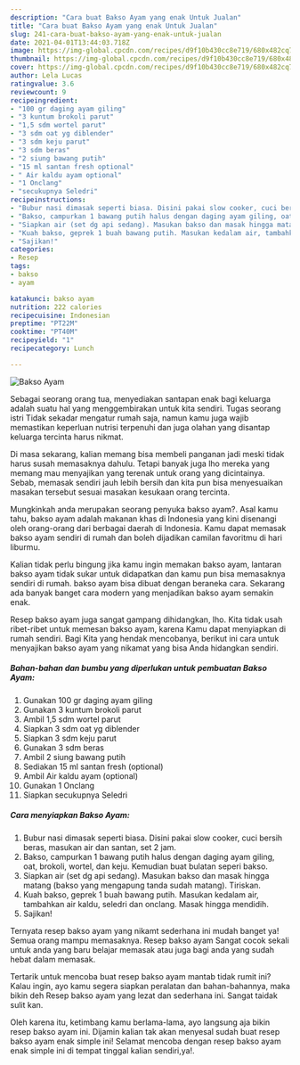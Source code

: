 ```yaml
---
description: "Cara buat Bakso Ayam yang enak Untuk Jualan"
title: "Cara buat Bakso Ayam yang enak Untuk Jualan"
slug: 241-cara-buat-bakso-ayam-yang-enak-untuk-jualan
date: 2021-04-01T13:44:03.718Z
image: https://img-global.cpcdn.com/recipes/d9f10b430cc8e719/680x482cq70/bakso-ayam-foto-resep-utama.jpg
thumbnail: https://img-global.cpcdn.com/recipes/d9f10b430cc8e719/680x482cq70/bakso-ayam-foto-resep-utama.jpg
cover: https://img-global.cpcdn.com/recipes/d9f10b430cc8e719/680x482cq70/bakso-ayam-foto-resep-utama.jpg
author: Lela Lucas
ratingvalue: 3.6
reviewcount: 9
recipeingredient:
- "100 gr daging ayam giling"
- "3 kuntum brokoli parut"
- "1,5 sdm wortel parut"
- "3 sdm oat yg diblender"
- "3 sdm keju parut"
- "3 sdm beras"
- "2 siung bawang putih"
- "15 ml santan fresh optional"
- " Air kaldu ayam optional"
- "1 Onclang"
- "secukupnya Seledri"
recipeinstructions:
- "Bubur nasi dimasak seperti biasa. Disini pakai slow cooker, cuci bersih beras, masukan air dan santan, set 2 jam."
- "Bakso, campurkan 1 bawang putih halus dengan daging ayam giling, oat, brokoli, wortel, dan keju. Kemudian buat bulatan seperi bakso."
- "Siapkan air (set dg api sedang). Masukan bakso dan masak hingga matang (bakso yang mengapung tanda sudah matang). Tiriskan."
- "Kuah bakso, geprek 1 buah bawang putih. Masukan kedalam air, tambahkan air kaldu, seledri dan onclang. Masak hingga mendidih."
- "Sajikan!"
categories:
- Resep
tags:
- bakso
- ayam

katakunci: bakso ayam 
nutrition: 222 calories
recipecuisine: Indonesian
preptime: "PT22M"
cooktime: "PT40M"
recipeyield: "1"
recipecategory: Lunch

---
```



![Bakso Ayam](https://img-global.cpcdn.com/recipes/d9f10b430cc8e719/680x482cq70/bakso-ayam-foto-resep-utama.jpg)

Sebagai seorang orang tua, menyediakan santapan enak bagi keluarga adalah suatu hal yang menggembirakan untuk kita sendiri. Tugas seorang istri Tidak sekadar mengatur rumah saja, namun kamu juga wajib memastikan keperluan nutrisi terpenuhi dan juga olahan yang disantap keluarga tercinta harus nikmat.

Di masa  sekarang, kalian memang bisa membeli panganan jadi meski tidak harus susah memasaknya dahulu. Tetapi banyak juga lho mereka yang memang mau menyajikan yang terenak untuk orang yang dicintainya. Sebab, memasak sendiri jauh lebih bersih dan kita pun bisa menyesuaikan masakan tersebut sesuai masakan kesukaan orang tercinta. 



Mungkinkah anda merupakan seorang penyuka bakso ayam?. Asal kamu tahu, bakso ayam adalah makanan khas di Indonesia yang kini disenangi oleh orang-orang dari berbagai daerah di Indonesia. Kamu dapat memasak bakso ayam sendiri di rumah dan boleh dijadikan camilan favoritmu di hari liburmu.

Kalian tidak perlu bingung jika kamu ingin memakan bakso ayam, lantaran bakso ayam tidak sukar untuk didapatkan dan kamu pun bisa memasaknya sendiri di rumah. bakso ayam bisa dibuat dengan beraneka cara. Sekarang ada banyak banget cara modern yang menjadikan bakso ayam semakin enak.

Resep bakso ayam juga sangat gampang dihidangkan, lho. Kita tidak usah ribet-ribet untuk memesan bakso ayam, karena Kamu dapat menyiapkan di rumah sendiri. Bagi Kita yang hendak mencobanya, berikut ini cara untuk menyajikan bakso ayam yang nikamat yang bisa Anda hidangkan sendiri.

<!--inarticleads1-->

##### Bahan-bahan dan bumbu yang diperlukan untuk pembuatan Bakso Ayam:

1. Gunakan 100 gr daging ayam giling
1. Gunakan 3 kuntum brokoli parut
1. Ambil 1,5 sdm wortel parut
1. Siapkan 3 sdm oat yg diblender
1. Siapkan 3 sdm keju parut
1. Gunakan 3 sdm beras
1. Ambil 2 siung bawang putih
1. Sediakan 15 ml santan fresh (optional)
1. Ambil  Air kaldu ayam (optional)
1. Gunakan 1 Onclang
1. Siapkan secukupnya Seledri




<!--inarticleads2-->

##### Cara menyiapkan Bakso Ayam:

1. Bubur nasi dimasak seperti biasa. Disini pakai slow cooker, cuci bersih beras, masukan air dan santan, set 2 jam.
1. Bakso, campurkan 1 bawang putih halus dengan daging ayam giling, oat, brokoli, wortel, dan keju. Kemudian buat bulatan seperi bakso.
1. Siapkan air (set dg api sedang). Masukan bakso dan masak hingga matang (bakso yang mengapung tanda sudah matang). Tiriskan.
1. Kuah bakso, geprek 1 buah bawang putih. Masukan kedalam air, tambahkan air kaldu, seledri dan onclang. Masak hingga mendidih.
1. Sajikan!




Ternyata resep bakso ayam yang nikamt sederhana ini mudah banget ya! Semua orang mampu memasaknya. Resep bakso ayam Sangat cocok sekali untuk anda yang baru belajar memasak atau juga bagi anda yang sudah hebat dalam memasak.

Tertarik untuk mencoba buat resep bakso ayam mantab tidak rumit ini? Kalau ingin, ayo kamu segera siapkan peralatan dan bahan-bahannya, maka bikin deh Resep bakso ayam yang lezat dan sederhana ini. Sangat taidak sulit kan. 

Oleh karena itu, ketimbang kamu berlama-lama, ayo langsung aja bikin resep bakso ayam ini. Dijamin kalian tak akan menyesal sudah buat resep bakso ayam enak simple ini! Selamat mencoba dengan resep bakso ayam enak simple ini di tempat tinggal kalian sendiri,ya!.


